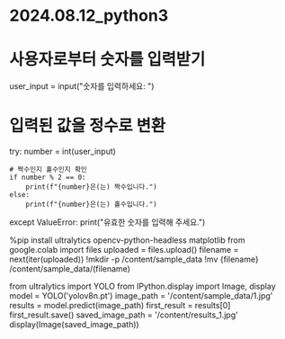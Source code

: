 # 2024.08.12_python3

# 사용자로부터 숫자를 입력받기
user_input = input("숫자를 입력하세요: ")

# 입력된 값을 정수로 변환
try:
    number = int(user_input)
    
    # 짝수인지 홀수인지 확인
    if number % 2 == 0:
        print(f"{number}은(는) 짝수입니다.")
    else:
        print(f"{number}은(는) 홀수입니다.")
except ValueError:
    print("유효한 숫자를 입력해 주세요.")


%pip install ultralytics opencv-python-headless matplotlib
from google.colab import files
uploaded = files.upload()
filename = next(iter(uploaded))
!mkdir -p /content/sample_data
!mv {filename} /content/sample_data/(filename)




from ultralytics import YOLO
from IPython.display import Image, display
model = YOLO('yolov8n.pt')
image_path = '/content/sample_data/1.jpg'
results = model.predict(image_path)
first_result = results[0]
first_result.save()
saved_image_path = '/content/results_1.jpg'
display(Image(saved_image_path))








